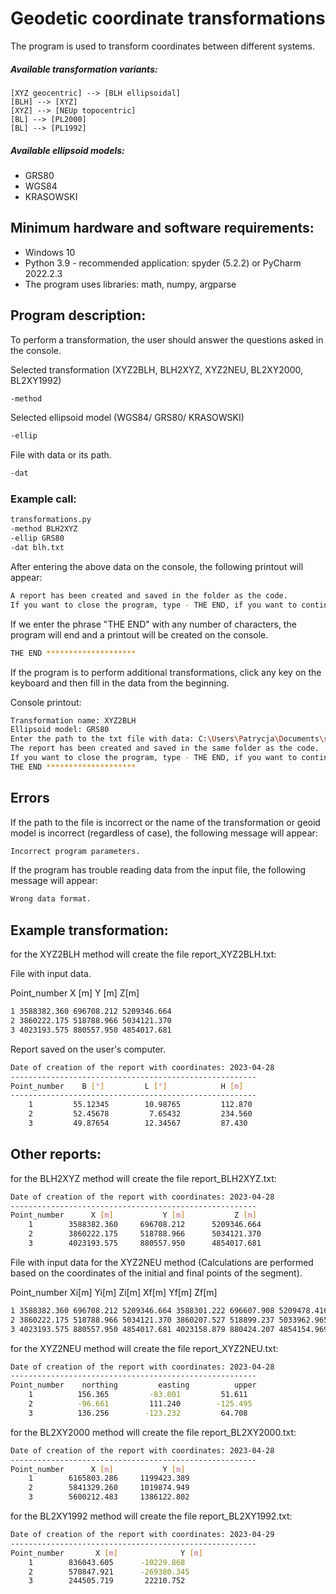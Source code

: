 # Geodetic coordinate transformations
The program is used to transform coordinates between different systems.
##### Available transformation variants:
```
[XYZ geocentric] --> [BLH ellipsoidal]
[BLH] --> [XYZ]
[XYZ] --> [NEUp topocentric]
[BL] --> [PL2000]
[BL] --> [PL1992]
```
##### Available ellipsoid models:
- GRS80
- WGS84
- KRASOWSKI

## Minimum hardware and software requirements:
- Windows 10
- Python 3.9 - recommended application: spyder (5.2.2) or PyCharm 2022.2.3
- The program uses libraries: math, numpy, argparse

## Program description:
To perform a transformation, the user should answer the questions asked in the console.

Selected transformation (XYZ2BLH, BLH2XYZ, XYZ2NEU, BL2XY2000, BL2XY1992)
```sh
-method
```
Selected ellipsoid model (WGS84/ GRS80/ KRASOWSKI)
```sh
-ellip
```
File with data or its path.
```sh
-dat
```
### Example call:
```sh
transformations.py
-method BLH2XYZ
-ellip GRS80
-dat blh.txt
```
After entering the above data on the console, the following printout will appear:
```sh
A report has been created and saved in the folder as the code.
If you want to close the program, type - THE END, if you want to continue, type anything: 
```
If we enter the phrase "THE END" with any number of characters, the program will end and a printout will be created on the console.
```sh
THE END ********************
```
If the program is to perform additional transformations, click any key on the keyboard and then fill in the data from the beginning.

Console printout:
```sh
Transformation name: XYZ2BLH
Ellipsoid model: GRS80
Enter the path to the txt file with data: C:\Users\Patrycja\Documents\studia\!PYTHON\Proj1_Transformations\xyz.txt
The report has been created and saved in the same folder as the code.
If you want to close the program, type - THE END, if you want to continue, type anything: THE END
THE END ******************** 
```

## Errors
If the path to the file is incorrect or the name of the transformation or geoid model is incorrect (regardless of case), the following message will appear:
```sh
Incorrect program parameters.
```
If the program has trouble reading data from the input file, the following message will appear:
```sh
Wrong data format.
```

## Example transformation:
for the XYZ2BLH method will create the file report_XYZ2BLH.txt:

File with input data.

Point_number    X [m]         Y [m]            Z[m]
```sh
1 3588382.360 696708.212 5209346.664 
2 3860222.175 518788.966 5034121.370 
3 4023193.575 880557.950 4854017.681 
```
Report saved on the user's computer.
```sh
Date of creation of the report with coordinates: 2023-04-28 
-------------------------------------------------------
Point_number    B [°]         L [°]            H [m]       
-------------------------------------------------------
    1         55.12345        10.98765         112.870    
    2         52.45678         7.65432         234.560    
    3         49.87654        12.34567         87.430 
```
## Other reports:
for the BLH2XYZ method will create the file report_BLH2XYZ.txt:
```sh
Date of creation of the report with coordinates: 2023-04-28 
-------------------------------------------------------
Point_number      X [m]           Y [m]           Z [m]     
    1        3588382.360     696708.212      5209346.664  
    2        3860222.175     518788.966      5034121.370  
    3        4023193.575     880557.950      4854017.681 
```
File with input data for the XYZ2NEU method (Calculations are performed based on the coordinates of the initial and final points of the segment).

Point_number    Xi[m]         Yi[m]         Zi[m]       Xf[m]         Yf[m]            Zf[m]
```sh
1 3588382.360 696708.212 5209346.664 3588301.222 696607.908 5209478.416
2 3860222.175 518788.966 5034121.370 3860207.527 518899.237 5033962.965
3 4023193.575 880557.950 4854017.681 4023158.879 880424.207 4854154.969
```
for the XYZ2NEU method will create the file report_XYZ2NEU.txt:
```sh
Date of creation of the report with coordinates: 2023-04-28 
-------------------------------------------------------
Point_number    northing         easting          upper     
    1          156.365         -83.001         51.611     
    2          -96.661         111.240        -125.495    
    3          136.256        -123.232         64.708
```
for the BL2XY2000 method will create the file report_BL2XY2000.txt:
```sh
Date of creation of the report with coordinates: 2023-04-28 
-------------------------------------------------------
Point_number      X [m]           Y [m]     
    1        6165803.286     1199423.389  
    2        5841329.260     1019874.949  
    3        5600212.483     1386122.802 
```
for the BL2XY1992 method will create the file report_BL2XY1992.txt:
```sh
Date of creation of the report with coordinates: 2023-04-29 
-------------------------------------------------------
Point_number       X [m]              Y [m]       
    1        836043.605      -10229.868   
    2        570847.921      -269380.345  
    3        244505.719       22210.752 
```
